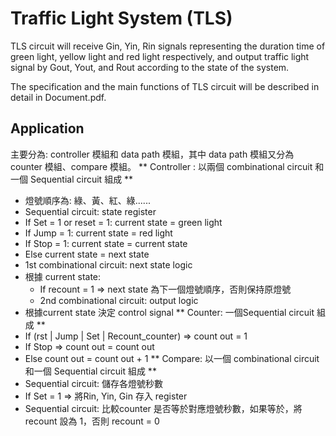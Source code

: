 # Traffic Light System (TLS)

TLS circuit will receive Gin, Yin, Rin signals representing the duration time of green light, yellow light and red light respectively, and output traffic light signal by Gout, Yout, and Rout according to the state of the system. 

The specification and the main functions of TLS circuit will be described in detail in Document.pdf.

## Application

主要分為: controller 模組和 data path 模組，其中 data path 模組又分為  counter 模組、compare 模組。
** Controller : 以兩個 combinational circuit 和一個 Sequential circuit 組成 ** 
- 燈號順序為: 綠、黃、紅、綠......
- Sequential circuit: state register
- If Set = 1 or reset = 1: current state = green light
- If Jump = 1: current state = red light
- If Stop = 1: current state = current state
- Else current state = next state
- 1st combinational circuit: next state logic
- 根據 current state: 
  - If recount = 1 => next state 為下一個燈號順序，否則保持原燈號
  - 2nd combinational circuit: output logic
- 根據current state 決定 control signal
** Counter: 一個Sequential circuit 組成 **
- If (rst | Jump | Set | Recount_counter) => count out = 1
- If Stop => count out = count out
- Else count out = count out + 1
** Compare: 以一個 combinational circuit 和一個 Sequential circuit 組成 **
- Sequential circuit: 儲存各燈號秒數
- If Set = 1 => 將Rin, Yin, Gin 存入 register
- Sequential circuit: 比較counter 是否等於對應燈號秒數，如果等於，將 recount 設為 1，否則 recount = 0
